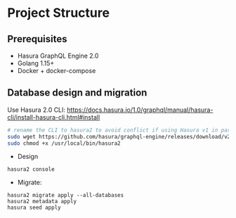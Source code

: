 # Project Structure

## Prerequisites

- Hasura GraphQL Engine 2.0
- Golang 1.15+
- Docker + docker-compose

## Database design and migration

Use Hasura 2.0 CLI: https://docs.hasura.io/1.0/graphql/manual/hasura-cli/install-hasura-cli.html#install

```sh
# rename the CLI to hasura2 to avoid conflict if using Hasura v1 in parallel
sudo wget https://github.com/hasura/graphql-engine/releases/download/v2.0.9/cli-hasura-linux-amd64 -O /usr/local/bin/hasura2
sudo chmod +x /usr/local/bin/hasura2
```

- Design

```
hasura2 console
```

- Migrate:

```
hasura2 migrate apply --all-databases
hasura2 metadata apply
hasura seed apply
```
